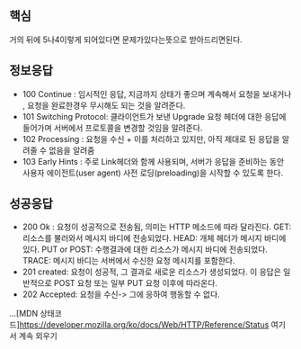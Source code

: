 ## 핵심
거의 뒤에 5나4이렇게 되어있다면 문제가있다는뜻으로 받아드리면된다.

## 정보응답

- 100 Continue : 임시적인 응답, 지금까지 상태가 좋으며 계속해서 요청을 보내거나 , 요청을 완료한경우 무시해도 되는 것을 알려준다.
- 101 Switching Protocol: 클라이언트가 보낸 Upgrade 요청 헤더에 대한 응답에 들어가며 서버에서 프로토콜을 변경할 것임을 알려준다.
- 102 Processing : 요청을 수신 + 이를 처리하고 있지만, 아직 제대로 된 응답을 알려줄 수 없음을 알려줌
- 103 Early Hints :  주로 Link헤더와 함께 사용되며, 서버가 응답을 준비하는 동안 사용자 에이전트(user agent) 사전 로딩(preloading)을 시작할 수 있도록 한다.

## 성공응답
- 200 Ok : 요청이 성공적으로 전송됨, 의미는 HTTP 메소드에 따라 달라진다. GET:리소스를 불러와서 메시지 바디에 전송되었다. HEAD: 개체 헤더가 메시지 바디에 있다. PUT or POST: 수행결과에 대한 리소스가 메시지 바디에 전송되었다. TRACE: 메시지 바디는 서버에서 수신한 요청 메시지를 포함한다.
- 201 created: 요청이 성공적, 그 결과로 새로운 리소스가 생성되었다. 이 응답은 일반적으로 POST 요청 또는 일부 PUT 요청 이후에 따라온다.
- 202 Accepted: 요청을 수신-> 그에 응하여 행동할 수 없다.


...[MDN 상태코드]https://developer.mozilla.org/ko/docs/Web/HTTP/Reference/Status 여기서 계속 외우기
